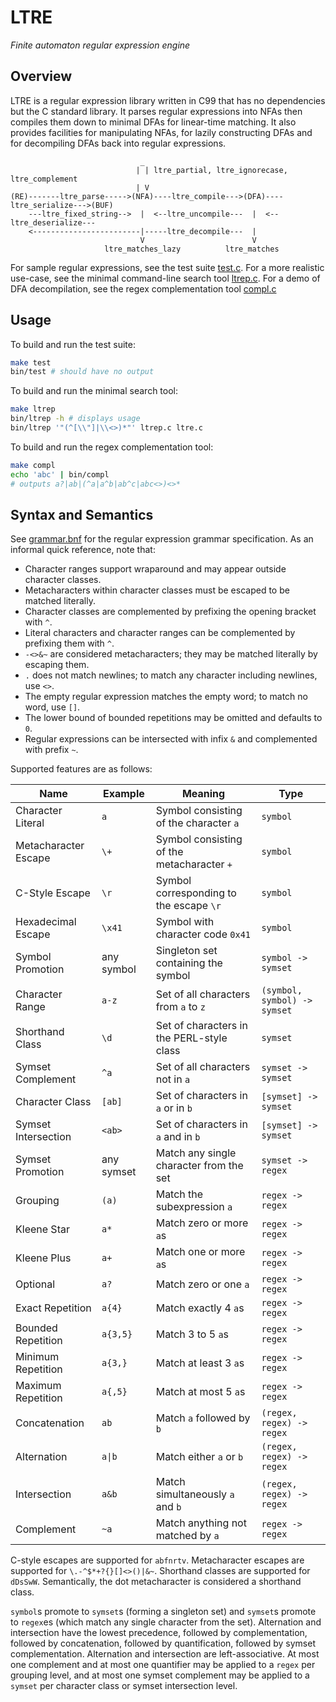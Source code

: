 # LTRE

_Finite automaton regular expression engine_

## Overview

LTRE is a regular expression library written in C99 that has no dependencies but the C standard library. It parses regular expressions into NFAs then compiles them down to minimal DFAs for linear-time matching. It also provides facilities for manipulating NFAs, for lazily constructing DFAs and for decompiling DFAs back into regular expressions.

```
                             _
                            | | ltre_partial, ltre_ignorecase, ltre_complement
                            | V
(RE)-------ltre_parse----->(NFA)----ltre_compile--->(DFA)----ltre_serialize--->(BUF)
    ---ltre_fixed_string-->  |  <--ltre_uncompile---  |  <--ltre_deserialize---
    <------------------------|-----ltre_decompile---  |
                             V                        V
                     ltre_matches_lazy          ltre_matches
```

For sample regular expressions, see the test suite [test.c](test.c). For a more realistic use-case, see the minimal command-line search tool [ltrep.c](ltrep.c). For a demo of DFA decompilation, see the regex complementation tool [compl.c](compl.c)

## Usage

To build and run the test suite:

```bash
make test
bin/test # should have no output
```

To build and run the minimal search tool:

```bash
make ltrep
bin/ltrep -h # displays usage
bin/ltrep '"(^[\\"]|\\<>)*"' ltrep.c ltre.c
```

To build and run the regex complementation tool:

```bash
make compl
echo 'abc' | bin/compl
# outputs a?|ab|(^a|a^b|ab^c|abc<>)<>*
```

## Syntax and Semantics

See [grammar.bnf](grammar.bnf) for the regular expression grammar specification. As an informal quick reference, note that:

- Character ranges support wraparound and may appear outside character classes.
- Metacharacters within character classes must be escaped to be matched literally.
- Character classes are complemented by prefixing the opening bracket with `^`.
- Literal characters and character ranges can be complemented by prefixing them with `^`.
- `-<>&~` are considered metacharacters; they may be matched literally by escaping them.
- `.` does not match newlines; to match any character including newlines, use `<>`.
- The empty regular expression matches the empty word; to match no word, use `[]`.
- The lower bound of bounded repetitions may be omitted and defaults to `0`.
- Regular expressions can be intersected with infix `&` and complemented with prefix `~`.

Supported features are as follows:

| Name                 | Example    | Meaning                                    | Type                         |
| -------------------- | ---------- | ------------------------------------------ | ---------------------------- |
| Character Literal    | `a`        | Symbol consisting of the character `a`     | `symbol`                     |
| Metacharacter Escape | `\+`       | Symbol consisting of the metacharacter `+` | `symbol`                     |
| C-Style Escape       | `\r`       | Symbol corresponding to the escape `\r`    | `symbol`                     |
| Hexadecimal Escape   | `\x41`     | Symbol with character code `0x41`          | `symbol`                     |
| Symbol Promotion     | any symbol | Singleton set containing the symbol        | `symbol -> symset`           |
| Character Range      | `a-z`      | Set of all characters from `a` to `z`      | `(symbol, symbol) -> symset` |
| Shorthand Class      | `\d`       | Set of characters in the PERL-style class  | `symset`                     |
| Symset Complement    | `^a`       | Set of all characters not in `a`           | `symset -> symset`           |
| Character Class      | `[ab]`     | Set of characters in `a` or in `b`         | `[symset] -> symset`         |
| Symset Intersection  | `<ab>`     | Set of characters in `a` and in `b`        | `[symset] -> symset`         |
| Symset Promotion     | any symset | Match any single character from the set    | `symset -> regex`            |
| Grouping             | `(a)`      | Match the subexpression `a`                | `regex -> regex`             |
| Kleene Star          | `a*`       | Match zero or more `a`s                    | `regex -> regex`             |
| Kleene Plus          | `a+`       | Match one or more `a`s                     | `regex -> regex`             |
| Optional             | `a?`       | Match zero or one `a`                      | `regex -> regex`             |
| Exact Repetition     | `a{4}`     | Match exactly 4 `a`s                       | `regex -> regex`             |
| Bounded Repetition   | `a{3,5}`   | Match 3 to 5 `a`s                          | `regex -> regex`             |
| Minimum Repetition   | `a{3,}`    | Match at least 3 `a`s                      | `regex -> regex`             |
| Maximum Repetition   | `a{,5}`    | Match at most 5 `a`s                       | `regex -> regex`             |
| Concatenation        | `ab`       | Match `a` followed by `b`                  | `(regex, regex) -> regex`    |
| Alternation          | `a\|b`     | Match either `a` or `b`                    | `(regex, regex) -> regex`    |
| Intersection         | `a&b`      | Match simultaneously `a` and `b`           | `(regex, regex) -> regex`    |
| Complement           | `~a`       | Match anything not matched by `a`          | `regex -> regex`             |

C-style escapes are supported for `abfnrtv`. Metacharacter escapes are supported for `\.-^$*+?{}[]<>()|&~`. Shorthand classes are supported for `dDsSwW`. Semantically, the dot metacharacter is considered a shorthand class.

`symbol`s promote to `symset`s (forming a singleton set) and `symset`s promote to `regex`es (which match any single character from the set). Alternation and intersection have the lowest precedence, followed by complementation, followed by concatenation, followed by quantification, followed by symset complementation. Alternation and intersection are left-associative. At most one complement and at most one quantifier may be applied to a `regex` per grouping level, and at most one symset complement may be applied to a `symset` per character class or symset intersection level.
